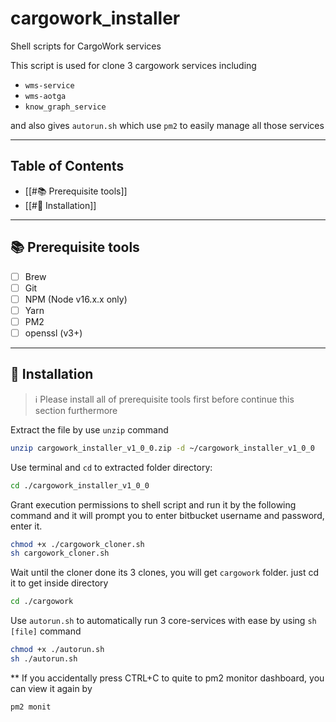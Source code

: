 # cargowork_installer
Shell scripts for CargoWork services

This script is used for clone 3 cargowork services including 

- `wms-service` 
- `wms-aotga` 
- `know_graph_service` 

and also gives `autorun.sh` which use `pm2` to easily manage all those services

---

## Table of Contents

- [[#📚 Prerequisite tools]]
- [[#💾 Installation]]

---

## 📚 Prerequisite tools
- [ ] Brew
- [ ] Git
- [ ] NPM (Node v16.x.x only)
- [ ] Yarn
- [ ] PM2
- [ ] openssl (v3+)

---

## 💾 Installation

> ℹ️ Please install all of prerequisite tools first before continue this section furthermore

Extract the file by use `unzip` command

```sh
unzip cargowork_installer_v1_0_0.zip -d ~/cargowork_installer_v1_0_0
```

Use terminal and `cd` to extracted folder directory:

```sh
cd ./cargowork_installer_v1_0_0
```

Grant execution permissions to shell script and run it by the following command
and it will prompt you to enter bitbucket username and password, enter it.

```sh
chmod +x ./cargowork_cloner.sh
sh cargowork_cloner.sh
```

Wait until the cloner done its 3 clones, you will get `cargowork` folder. just cd it to get inside directory

```sh
cd ./cargowork
```

Use `autorun.sh` to automatically run 3 core-services with ease by using `sh [file]` command

```sh
chmod +x ./autorun.sh
sh ./autorun.sh
```

\*\* If you accidentally press CTRL+C to quite to pm2 monitor dashboard, you can view it again by
```sh
pm2 monit
```
